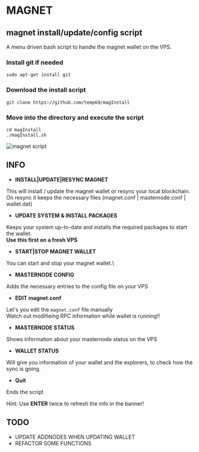 # MAGNET

## magnet install/update/config script

A menu driven bash script to handle the magnet wallet on the VPS.

### Install git if needed
`sudo apt-get install git`

### Download the install script
`git clone https://github.com/temp69/magInstall`

### Move into the directory and execute the script
`cd magInstall`\
`./magInstall.sh`

![magnet script](https://user-images.githubusercontent.com/36497576/44196590-a1d4fd00-a13c-11e8-92d8-307d7a668687.png)

## INFO

- **INSTALL|UPDATE|RESYNC MAGNET**

This will install / update the magnet wallet or resync your local blockchain.\
On resync it keeps the necessary files (magnet.conf | masternode.conf | wallet.dat)

- **UPDATE SYSTEM & INSTALL PACKAGES**

Keeps your system up-to-date and installs the required packages to start the wallet.\
**Use this first on a fresh VPS**

- **START|STOP MAGNET WALLET**

You can start and stop your magnet wallet.\

- **MASTERNODE CONFIG**

Adds the necessary entries to the config file on your VPS

- **EDIT magnet.conf**

Let's you edit the `magnet.conf` file manually\
Watch out modifieing RPC information while wallet is running!!

- **MASTERNODE STATUS**

Shows information about your masternode status on the VPS

- **WALLET STATUS**

Will give you information of your wallet and the explorers, to check how the sync is going.

- **Quit**

Ends the script

Hint: Use **ENTER** twice to refresh the info in the banner!

## TODO

- UPDATE ADDNODES WHEN UPDATING WALLET
- REFACTOR SOME FUNCTIONS

